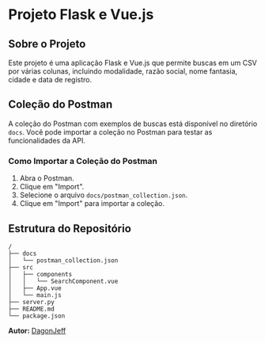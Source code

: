 # Projeto Flask e Vue.js

## Sobre o Projeto

Este projeto é uma aplicação Flask e Vue.js que permite buscas em um CSV por várias colunas, incluindo modalidade, razão social, nome fantasia, cidade e data de registro.

## Coleção do Postman

A coleção do Postman com exemplos de buscas está disponível no diretório `docs`. Você pode importar a coleção no Postman para testar as funcionalidades da API.

### Como Importar a Coleção do Postman

1. Abra o Postman.
2. Clique em "Import".
3. Selecione o arquivo `docs/postman_collection.json`.
4. Clique em "Import" para importar a coleção.

## Estrutura do Repositório

```plaintext
/
├── docs
│   └── postman_collection.json
├── src
│   ├── components
│   │   └── SearchComponent.vue
│   ├── App.vue
│   └── main.js
├── server.py
├── README.md
└── package.json
```
**Autor:** [DagonJeff](https://github.com/DagonJeff)